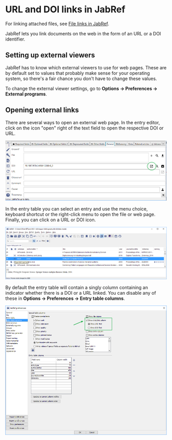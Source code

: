 # URL and DOI links in JabRef

For linking attached files, see [File links in JabRef](../finding-sorting-and-cleaning-entries/filelinks.md).

JabRef lets you link documents on the web in the form of an URL or a DOI identifier.

## Setting up external viewers

JabRef has to know which external viewers to use for web pages. These are by default set to values that probably make sense for your operating system, so there's a fair chance you don't have to change these values.

To change the external viewer settings, go to **Options → Preferences → External programs**.

## Opening external links

There are several ways to open an external web page. In the entry editor, click on the icon "open" right of the text field to open the respective DOI or URL.

![Open DOI](../.gitbook/assets/entryeditor-doi-open.png)

In the entry table you can select an entry and use the menu choice, keyboard shortcut or the right-click menu to open the file or web page. Finally, you can click on a URL or DOI icon.

![Open DOI via popup](../.gitbook/assets/entrytable-doi-popup.png)

By default the entry table will contain a singly column containing an indicator whether there is a DOI or a URL linked. You can disable any of these in **Options → Preferences → Entry table columns**.

![Preferences for URL column](../.gitbook/assets/preferences-entrytablcolumns-showurldoicolumn.png)

